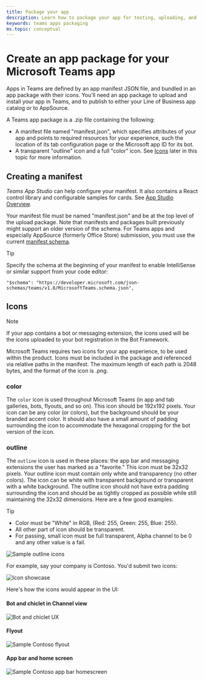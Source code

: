 ```yaml
---
title: Package your app
description: Learn how to package your app for testing, uploading, and publishing in Microsoft Teams
keywords: teams apps packaging
ms.topic: conceptual
---
```


# Create an app package for your Microsoft Teams app

Apps in Teams are defined by an app manifest JSON file, and bundled in an app package with their icons. You'll need an app package to upload and install your app in Teams, and to publish to either your Line of Business app catalog or to AppSource.

A Teams app package is a .zip file containing the following:

* A manifest file named "manifest.json", which specifies attributes of your app and points to required resources for your experience, such the location of its tab configuration page or the Microsoft app ID for its bot.
* A transparent "outline" icon and a full "color" icon. See [Icons](#icons) later in this topic for more information.

## Creating a manifest

*Teams App Studio* can help configure your manifest. It also contains a React control library and configurable samples for cards. See [App Studio Overview](~/concepts/build-and-test/app-studio-overview.md).

Your manifest file must be named "manifest.json" and be at the top level of the upload package. Note that manifests and packages built previously might support an older version of the schema. For Teams apps and especially AppSource (formerly Office Store) submission, you must use the current [manifest schema](~/resources/schema/manifest-schema.md).

> [!TIP]
> Specify the schema at the beginning of your manifest to enable IntelliSense or similar support from your code editor:
>
> `"$schema": "https://developer.microsoft.com/json-schemas/teams/v1.8/MicrosoftTeams.schema.json",`

## Icons

> [!Note]
> If your app contains a bot or messaging extension, the icons used will be the icons uploaded to your bot registration in the Bot Framework.

Microsoft Teams requires two icons for your app experience, to be used within the product. Icons must be included in the package and referenced via relative paths in the manifest. The maximum length of each path is 2048 bytes, and the format of the icon is .png.

### color

The `color` icon is used throughout Microsoft Teams (in app and tab galleries, bots, flyouts, and so on). This icon should be 192x192 pixels. Your icon can be any color (or colors), but the background should be your branded accent color. It should also have a small amount of padding surrounding the icon to accommodate the hexagonal cropping for the bot version of the icon.

### outline

The `outline` icon is used in these places: the app bar and messaging extensions the user has marked as a "favorite." This icon must be 32x32 pixels. Your outline icon must contain only white and transparency (no other colors). The icon can be white with transparent background or transparent with a white background. The outline icon should not have extra padding surrounding the icon and should be as tightly cropped as possible while still maintaining the 32x32 dimensions. Here are a few good examples:

> [!TIP]
>  * Color must be "White" in RGB, (Red: 255, Green: 255, Blue: 255).
>  * All other part of icon should be transparent.
>  * For passing, small icon must be full transparent, Alpha channel to be 0 and any other value is a fail.

![Sample outline icons](~/assets/images/icons/sample20x20s.png)

For example, say your company is Contoso. You'd submit two icons:

![Icon showcase](~/assets/images/framework/framework_submit_icon.png)

Here's how the icons would appear in the UI:

#### Bot and chiclet in Channel view

![Bot and chiclet UX](~/assets/images/icons/botandchiclet.png)

#### Flyout

![Sample Contoso flyout](~/assets/images/icons/flyout.png)

#### App bar and home screen

![Sample Contoso app bar homescreen](~/assets/images/icons/appbarhomescreen.png)
